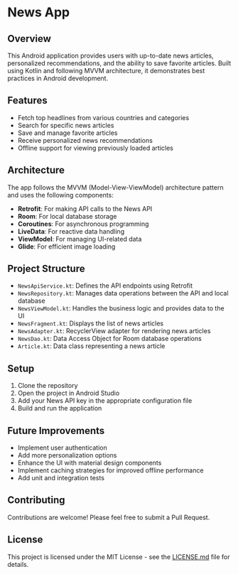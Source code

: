 # News App

## Overview

This Android application provides users with up-to-date news articles, personalized recommendations, and the ability to save favorite articles. Built using Kotlin and following MVVM architecture, it demonstrates best practices in Android development.

## Features

- Fetch top headlines from various countries and categories
- Search for specific news articles
- Save and manage favorite articles
- Receive personalized news recommendations
- Offline support for viewing previously loaded articles

## Architecture

The app follows the MVVM (Model-View-ViewModel) architecture pattern and uses the following components:

- **Retrofit**: For making API calls to the News API
- **Room**: For local database storage
- **Coroutines**: For asynchronous programming
- **LiveData**: For reactive data handling
- **ViewModel**: For managing UI-related data
- **Glide**: For efficient image loading

## Project Structure

- `NewsApiService.kt`: Defines the API endpoints using Retrofit
- `NewsRepository.kt`: Manages data operations between the API and local database
- `NewsViewModel.kt`: Handles the business logic and provides data to the UI
- `NewsFragment.kt`: Displays the list of news articles
- `NewsAdapter.kt`: RecyclerView adapter for rendering news articles
- `NewsDao.kt`: Data Access Object for Room database operations
- `Article.kt`: Data class representing a news article

## Setup

1. Clone the repository
2. Open the project in Android Studio
3. Add your News API key in the appropriate configuration file
4. Build and run the application

## Future Improvements

- Implement user authentication
- Add more personalization options
- Enhance the UI with material design components
- Implement caching strategies for improved offline performance
- Add unit and integration tests

## Contributing

Contributions are welcome! Please feel free to submit a Pull Request.

## License

This project is licensed under the MIT License - see the [LICENSE.md](LICENSE.md) file for details.
